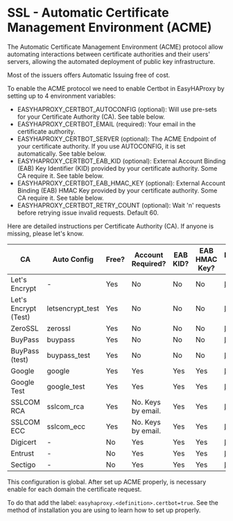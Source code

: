 # SSL - Automatic Certificate Management Environment (ACME)

The Automatic Certificate Management Environment (ACME) protocol 
allow automating interactions between certificate authorities and their users' servers,
allowing the automated deployment of public key infrastructure. 

Most of the issuers offers Automatic Issuing free of cost.

To enable the ACME protocol we need to enable Certbot in EasyHAProxy by setting up to 4 environment variables:

- EASYHAPROXY_CERTBOT_AUTOCONFIG (optional): Will use pre-sets for your Certificate Authority (CA). See table below.
- EASYHAPROXY_CERTBOT_EMAIL (required): Your email in the certificate authority. 
- EASYHAPROXY_CERTBOT_SERVER (optional): The ACME Endpoint of your certificate authority. If you use AUTOCONFIG, it is set automatically. See table below.
- EASYHAPROXY_CERTBOT_EAB_KID (optional): External Account Binding (EAB) Key Identifier (KID) provided by your certificate authority. Some CA require it. See table below. 
- EASYHAPROXY_CERTBOT_EAB_HMAC_KEY (optional): External Account Binding (EAB) HMAC Key provided by your certificate authority. Some CA require it. See table below.
- EASYHAPROXY_CERTBOT_RETRY_COUNT (optional): Wait 'n' requests before retrying issue invalid requests. Default 60. 

Here are detailed instructions per Certificate Authority (CA). If anyone is missing, please let's know.

| CA                   | Auto Config      | Free? | Account Required?  | EAB KID? | EAB HMAC Key? | More Info                                                                                                                                                          |
|----------------------|------------------|-------|--------------------|----------|---------------|--------------------------------------------------------------------------------------------------------------------------------------------------------------------|
| Let's Encrypt        | -                | Yes   | No                 | No       | No            | [Link](letsencrypt.md)                                                                                                                                             |
| Let's Encrypt (Test) | letsencrypt_test | Yes   | No                 | No       | No            | [Link](letsencrypt.md)                                                                                                                                             |
| ZeroSSL              | zerossl          | Yes   | No                 | No       | No            | [Link](https://zerossl.com/documentation/acme/)                                                                                                                    |
| BuyPass              | buypass          | Yes   | No                 | No       | No            | [Link](https://community.buypass.com/t/63d4ay/buypass-go-ssl-endpoints-updated-14-05-2020)                                                                         |
| BuyPass (test)       | buypass_test     | Yes   | No                 | No       | No            | [Link](https://community.buypass.com/t/63d4ay/buypass-go-ssl-endpoints-updated-14-05-2020)                                                                         |
| Google               | google           | Yes   | Yes                | Yes      | Yes           | [Link](https://cloud.google.com/blog/products/identity-security/automate-public-certificate-lifecycle-management-via--acme-client-api)                             |
| Google Test          | google_test      | Yes   | Yes                | Yes      | Yes           | [Link](https://cloud.google.com/blog/products/identity-security/automate-public-certificate-lifecycle-management-via--acme-client-api)                             |
| SSLCOM RCA           | sslcom_rca       | Yes   | No. Keys by email. | Yes      | Yes           | [Link](https://www.ssl.com/blogs/sslcom-supports-acme-protocol-ssl-tls-certificate-automation/)                                                                    |
| SSLCOM ECC           | sslcom_ecc       | Yes   | No. Keys by email. | Yes      | Yes           | [Link](https://www.ssl.com/blogs/sslcom-supports-acme-protocol-ssl-tls-certificate-automation/)                                                                    |
| Digicert             | -                | No    | Yes                | Yes      | Yes           | [Link](https://docs.digicert.com/en/certcentral/certificate-tools/certificate-lifecycle-automation-guides/use-a-third-party-acme-client-for-host-automations.html) |
| Entrust              | -                | No    | Yes                | Yes      | Yes           | [Link](https://www.entrust.com/knowledgebase/ssl/how-to-use-acme-to-install-ssl-tls-certificates-in-entrust-certificate-services-apache)                           |
| Sectigo              | -                | No    | Yes                | Yes      | Yes           | [Link](https://www.sectigo.com/resource-library/sectigos-acme-automation)                                                                                          |

This configuration is global. After set up ACME properly, is necessary enable for each domain the certificate request. 

To do that add the label: `easyhaproxy.<definition>.certbot=true`. See the method of installation you are using to learn how to set up properly.
